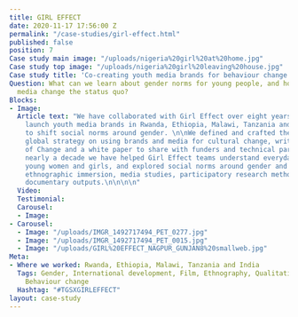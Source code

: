 ```yaml
---
title: GIRL EFFECT
date: 2020-11-17 17:56:00 Z
permalink: "/case-studies/girl-effect.html"
published: false
position: 7
Case study main image: "/uploads/nigeria%20girl%20at%20home.jpg"
Case study top image: "/uploads/nigeria%20girl%20leaving%20house.jpg"
Case study title: 'Co-creating youth media brands for behaviour change with Girl Effect. '
Question: What can we learn about gender norms for young people, and how can branded
  media change the status quo?
Blocks:
- Image: 
  Article text: "We have collaborated with Girl Effect over eight years to help them
    launch youth media brands in Rwanda, Ethiopia, Malawi, Tanzania and India, designed
    to shift social norms around gender. \n\nWe defined and crafted the Girl Effect
    global strategy on using brands and media for cultural change, writing their Theory
    of Change and a white paper to share with funders and technical partners.\n\nOver
    nearly a decade we have helped Girl Effect teams understand everyday life for
    young women and girls, and explored social norms around gender and identity through
    ethnographic immersion, media studies, participatory research methods and rich
    documentary outputs.\n\n\n\n"
  Video: 
  Testimonial: 
  Carousel:
  - Image: 
- Carousel:
  - Image: "/uploads/IMGR_1492717494_PET_0277.jpg"
  - Image: "/uploads/IMGR_1492717494_PET_0015.jpg"
  - Image: "/uploads/GIRL%20EFFECT_NAGPUR_GUNJAN8%20smallweb.jpg"
Meta:
- Where we worked: Rwanda, Ethiopia, Malawi, Tanzania and India
  Tags: Gender, International development, Film, Ethnography, Qualitative, Young people,
    Behaviour change
  Hashtag: "#TGSXGIRLEFFECT"
layout: case-study
---
```


